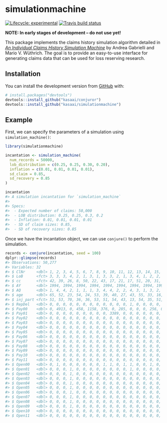 
<!-- README.md is generated from README.Rmd. Please edit that file -->

# simulationmachine

<!-- badges: start -->

[![Lifecycle:
experimental](https://img.shields.io/badge/lifecycle-experimental-orange.svg)](https://www.tidyverse.org/lifecycle/#experimental)
[![Travis build
status](https://travis-ci.org/kasaai/simulationmachine.svg?branch=master)](https://travis-ci.org/kasaai/simulationmachine)
<!-- badges: end -->

**NOTE: In early stages of development – do not use yet\!**

This package implements the claims history simulation algorithm detailed
in [*An Individual Claims History Simulation
Machine*](https://www.mdpi.com/2227-9091/6/2/29) by Andrea Gabrielli and
Mario V. Wüthrich. The goal is to provide an easy-to-use interface for
generating claims data that can be used for loss reserving research.

## Installation

You can install the development version from
[GitHub](https://github.com/) with:

``` r
# install.packages("devtools")
devtools::install_github("kasaai/conjuror")
devtools::install_github("kasaai/simulationmachine")
```

## Example

First, we can specify the parameters of a simulation using
`simulation_machine()`:

``` r
library(simulationmachine)

incantation <- simulation_machine(
  num_records = 50000, 
  lob_distribution = c(0.25, 0.25, 0.30, 0.20), 
  inflation = c(0.01, 0.01, 0.01, 0.01), 
  sd_claim = 0.85, 
  sd_recovery = 0.85
)

incantation
#> A simulation incantation for `simulation_machine`
#> 
#> Specs:
#>  - Expected number of claims: 50,000
#>  - LOB distribution: 0.25, 0.25, 0.3, 0.2
#>  - Inflation: 0.01, 0.01, 0.01, 0.01
#>  - SD of claim sizes: 0.85,
#>  - SD of recovery sizes: 0.85
```

Once we have the incantation object, we can use `conjure()` to perform
the simulation.

``` r
records <- conjure(incantation, seed = 100)
dplyr::glimpse(records)
#> Observations: 50,277
#> Variables: 32
#> $ ClNr     <dbl> 1, 2, 3, 4, 5, 6, 7, 8, 9, 10, 11, 12, 13, 14, 15, 16, …
#> $ LoB      <fct> 3, 3, 3, 4, 2, 1, 3, 1, 3, 3, 2, 1, 3, 4, 1, 2, 2, 1, 1…
#> $ cc       <fct> 42, 39, 26, 8, 50, 22, 43, 17, 21, 17, 51, 20, 31, 51, …
#> $ AY       <dbl> 1994, 1994, 1994, 1994, 1994, 1994, 1994, 1994, 1994, 1…
#> $ AQ       <dbl> 1, 4, 4, 2, 1, 1, 1, 3, 4, 4, 2, 2, 4, 3, 1, 3, 2, 3, 2…
#> $ age      <dbl> 65, 52, 23, 54, 24, 53, 39, 40, 27, 43, 55, 33, 16, 19,…
#> $ inj_part <fct> 51, 53, 70, 36, 36, 53, 51, 54, 43, 13, 54, 35, 51, 37,…
#> $ RepDel   <dbl> 0, 0, 0, 0, 0, 0, 0, 0, 0, 0, 0, 0, 1, 0, 0, 0, 0, 0, 0…
#> $ Pay00    <dbl> 0, 4913, 0, 458, 1158, 376, 0, 285, 0, 0, 0, 256, 0, 29…
#> $ Pay01    <dbl> 0, 0, 0, 0, 0, 0, 0, 0, 0, 3389, 0, 0, 0, 0, 0, 0, 0, 0…
#> $ Pay02    <dbl> 0, 0, 0, 0, 0, 0, 0, 0, 0, 0, 0, 0, 0, 0, 0, 0, 0, 0, 0…
#> $ Pay03    <dbl> 0, 0, 0, 0, 0, 0, 0, 0, 0, 0, 0, 0, 0, 0, 0, 0, 0, 0, 0…
#> $ Pay04    <dbl> 0, 0, 0, 0, 0, 0, 0, 0, 0, 0, 0, 0, 0, 0, 0, 0, 0, 0, 0…
#> $ Pay05    <dbl> 0, 0, 0, 0, 0, 0, 0, 0, 0, 0, 0, 0, 0, 0, 0, 0, 0, 0, 0…
#> $ Pay06    <dbl> 0, 0, 0, 0, 0, 0, 0, 0, 0, 0, 0, 0, 0, 0, 0, 0, 0, 0, 0…
#> $ Pay07    <dbl> 0, 0, 0, 0, 0, 0, 0, 0, 0, 0, 0, 0, 0, 0, 0, 0, 0, 0, 0…
#> $ Pay08    <dbl> 0, 0, 0, 0, 0, 0, 0, 0, 0, 0, 0, 0, 0, 0, 0, 0, 0, 0, 0…
#> $ Pay09    <dbl> 0, 0, 0, 0, 0, 0, 0, 0, 0, 0, 0, 0, 0, 0, 0, 0, 0, 0, 0…
#> $ Pay10    <dbl> 0, 0, 0, 0, 0, 0, 0, 0, 0, 0, 0, 0, 0, 0, 0, 0, 0, 0, 0…
#> $ Pay11    <dbl> 0, 0, 0, 0, 0, 0, 0, 0, 0, 0, 0, 0, 0, 0, 0, 0, 0, 0, 0…
#> $ Open00   <dbl> 0, 1, 0, 0, 0, 0, 0, 0, 1, 1, 0, 1, 1, 0, 0, 1, 0, 1, 0…
#> $ Open01   <dbl> 0, 0, 0, 1, 0, 0, 0, 0, 0, 0, 0, 0, 1, 0, 0, 0, 0, 0, 0…
#> $ Open02   <dbl> 0, 0, 0, 1, 0, 0, 0, 0, 0, 0, 0, 0, 0, 0, 0, 0, 0, 0, 0…
#> $ Open03   <dbl> 0, 0, 0, 1, 0, 0, 0, 0, 0, 0, 0, 0, 0, 0, 0, 0, 0, 0, 0…
#> $ Open04   <dbl> 0, 0, 0, 1, 0, 0, 0, 0, 0, 0, 0, 0, 0, 0, 0, 0, 0, 0, 0…
#> $ Open05   <dbl> 0, 0, 0, 1, 0, 0, 0, 0, 0, 0, 0, 0, 0, 0, 0, 0, 0, 0, 0…
#> $ Open06   <dbl> 0, 0, 0, 1, 0, 0, 0, 0, 0, 0, 0, 0, 0, 0, 0, 0, 0, 0, 0…
#> $ Open07   <dbl> 0, 0, 0, 1, 0, 0, 0, 0, 0, 0, 0, 0, 0, 0, 0, 0, 0, 0, 0…
#> $ Open08   <dbl> 0, 0, 0, 1, 0, 0, 0, 0, 0, 0, 0, 0, 0, 0, 0, 0, 0, 0, 0…
#> $ Open09   <dbl> 0, 0, 0, 1, 0, 0, 0, 0, 0, 0, 0, 0, 0, 0, 0, 0, 0, 0, 0…
#> $ Open10   <dbl> 0, 0, 0, 0, 0, 0, 0, 0, 0, 0, 0, 0, 0, 0, 0, 0, 0, 0, 0…
#> $ Open11   <dbl> 0, 0, 0, 0, 0, 0, 0, 0, 0, 0, 0, 0, 0, 0, 0, 0, 0, 0, 0…
```
